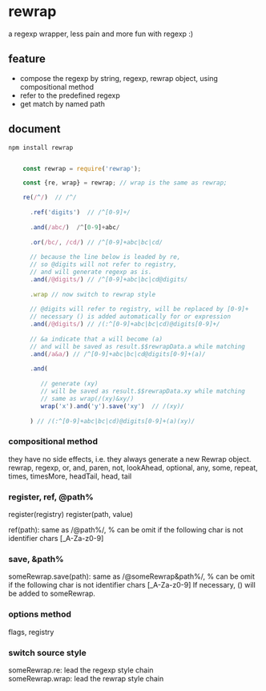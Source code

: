 # rewrap

a regexp wrapper, less pain and more fun with regexp :)

## feature

* compose the regexp by string, regexp, rewrap object, using compositional method
* refer to the predefined regexp
* get match by named path

## document
`npm install rewrap`

```js

    const rewrap = require('rewrap');

    const {re, wrap} = rewrap; // wrap is the same as rewrap;

    re(/^/)  // /^/
    
      .ref('digits')  // /^[0-9]+/
      
      .and(/abc/)  /^[0-9]+abc/
      
      .or(/bc/, /cd/) // /^[0-9]+abc|bc|cd/
      
      // because the line below is leaded by re, 
      // so @digits will not refer to registry, 
      // and will generate regexp as is.
      .and(/@digits/) // /^[0-9]+abc|bc|cd@digits/
            
      .wrap // now switch to rewrap style
      
      // @digits will refer to registry, will be replaced by [0-9]+
      // necessary () is added automatically for or expression
      .and(/@digits/) // /(:^[0-9]+abc|bc|cd)@digits[0-9]+/
      
      // &a indicate that a will become (a) 
      // and will be saved as result.$$rewrapData.a while matching
      .and(/a&a/) // /^[0-9]+abc|bc|cd@digits[0-9]+(a)/
       
      .and(
      
         // generate (xy)
         // will be saved as result.$$rewrapData.xy while matching
         // same as wrap(/(xy)&xy/)
         wrap('x').and('y').save('xy')  // /(xy)/
        
      ) // /(:^[0-9]+abc|bc|cd)@digits[0-9]+(a)(xy)/
```

### compositional method
  they have no side effects, i.e. they always generate a new Rewrap object.
  rewrap, regexp, or, and, paren, not, lookAhead, optional, any, some, repeat, times, timesMore, headTail, head, tail

### register, ref, @path%

register(registry)
register(path, value)

ref(path): same as /@path%/, % can be omit if the following char is not identifier chars [_A-Za-z0-9]

### save, &path%
someRewrap.save(path): same as /@someRewrap&path%/, % can be omit if the following char is not identifier chars [_A-Za-z0-9]
If necessary, () will be added to someRewrap.

### options method
  flags, registry

### switch source style
someRewrap.re: lead the regexp style chain  
someRewrap.wrap: lead the rewrap style chain
